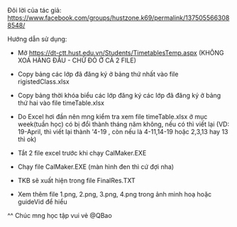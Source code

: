 Đôi lời của tác giả: https://www.facebook.com/groups/hustzone.k69/permalink/1375055663088548/

Hướng dẫn sử dụng:
- Mở https://dt-ctt.hust.edu.vn/Students/TimetablesTemp.aspx
(KHÔNG XOÁ HÀNG ĐẦU - CHỮ ĐỎ Ở CẢ 2 FILE)

- Copy bảng các lớp đã đăng ký ở bảng thứ nhất vào file rigistedClass.xlsx

- Copy bảng thời khóa biểu các lớp đăng ký các lớp đã đăng ký ở bảng thứ hai vào file timeTable.xlsx

- Do Excel hơi đần nên mng kiểm tra xem file timeTable.xlsx ở mục week(tuần học) có bị đổi thành 
tháng năm không, nếu có thì viết lại (VD: 19-April, thì viết lại thành '4-19 , còn nếu là 4-11,14-19
hoặc 2,3,13 hay 13 thì ok) 

- Tắt 2 file excel trước khi chạy CalMaker.EXE

- Chạy file CalMaker.EXE (màn hình đen thì cứ đợi nha)

- TKB sẽ xuất hiện trong file FinalRes.TXT

- Xem thêm file 1.png, 2.png, 3.png, 4.png trong ảnh minh hoạ hoặc guideVid để hiểu 

^^ Chúc mng học tập vui vẻ @QBao
